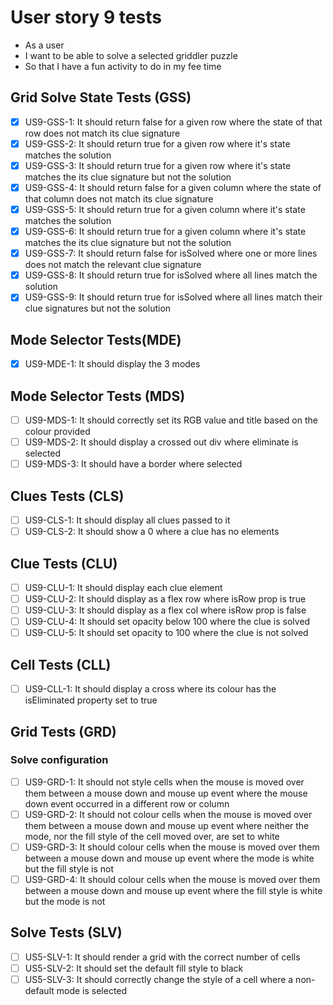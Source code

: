 # User story 9 tests

- As a user
- I want to be able to solve a selected griddler puzzle
- So that I have a fun activity to do in my fee time

## Grid Solve State Tests (GSS)

- [x] US9-GSS-1: It should return false for a given row where the state of that row does not match its clue signature
- [x] US9-GSS-2: It should return true for a given row where it's state matches the solution
- [x] US9-GSS-3: It should return true for a given row where it's state matches the its clue signature but not the solution
- [x] US9-GSS-4: It should return false for a given column where the state of that column does not match its clue signature
- [x] US9-GSS-5: It should return true for a given column where it's state matches the solution
- [x] US9-GSS-6: It should return true for a given column where it's state matches the its clue signature but not the solution
- [x] US9-GSS-7: It should return false for isSolved where one or more lines does not match the relevant clue signature
- [x] US9-GSS-8: It should return true for isSolved where all lines match the solution
- [x] US9-GSS-9: It should return true for isSolved where all lines match their clue signatures but not the solution

## Mode Selector Tests(MDE)

- [x] US9-MDE-1: It should display the 3 modes

## Mode Selector Tests (MDS)

- [ ] US9-MDS-1: It should correctly set its RGB value and title based on the colour provided
- [ ] US9-MDS-2: It should display a crossed out div where eliminate is selected
- [ ] US9-MDS-3: It should have a border where selected

## Clues Tests (CLS)

- [ ] US9-CLS-1: It should display all clues passed to it
- [ ] US9-CLS-2: It should show a 0 where a clue has no elements

## Clue Tests (CLU)

- [ ] US9-CLU-1: It should display each clue element
- [ ] US9-CLU-2: It should display as a flex row where isRow prop is true
- [ ] US9-CLU-3: It should display as a flex col where isRow prop is false
- [ ] US9-CLU-4: It should set opacity below 100 where the clue is solved
- [ ] US9-CLU-5: It should set opacity to 100 where the clue is not solved

## Cell Tests (CLL)

- [ ] US9-CLL-1: It should display a cross where its colour has the isEliminated property set to true

## Grid Tests (GRD)

### Solve configuration

- [ ] US9-GRD-1: It should not style cells when the mouse is moved over them between a mouse down and mouse up event where the mouse down event occurred in a different row or column
- [ ] US9-GRD-2: It should not colour cells when the mouse is moved over them between a mouse down and mouse up event where neither the mode, nor the fill style of the cell moved over, are set to white
- [ ] US9-GRD-3: It should colour cells when the mouse is moved over them between a mouse down and mouse up event where the mode is white but the fill style is not
- [ ] US9-GRD-4: It should colour cells when the mouse is moved over them between a mouse down and mouse up event where the fill style is white but the mode is not

## Solve Tests (SLV)

- [ ] US5-SLV-1: It should render a grid with the correct number of cells
- [ ] US5-SLV-2: It should set the default fill style to black
- [ ] US5-SLV-3: It should correctly change the style of a cell where a non-default mode is selected
